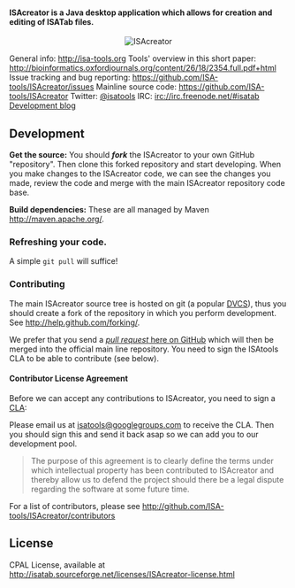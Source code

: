 #### ISAcreator is a Java desktop application which allows for creation and editing of ISATab files.

<p align="center">
<img src="http://isatools.files.wordpress.com/2011/09/isacreator1.png" align="center" alt="ISAcreator"/>
</p>

General info: <http://isa-tools.org>
Tools' overview in this short paper: <http://bioinformatics.oxfordjournals.org/content/26/18/2354.full.pdf+html>
Issue tracking and bug reporting: <https://github.com/ISA-tools/ISAcreator/issues>
Mainline source code: <https://github.com/ISA-tools/ISAcreator>
Twitter: [@isatools](http://twitter.com/isatools)
IRC: [irc://irc.freenode.net/#isatab](irc://irc.freenode.net/#isatab)
[Development blog](http://isatools.wordpress.com) 

## Development

**Get the source:**
	You should ***fork*** the ISAcreator to your own GitHub "repository". Then clone this forked repository and start developing. When you make changes to the ISAcreator code, we can see the changes you made, review the code and merge with the main ISAcreator repository code base.

**Build dependencies:**
    These are all managed by Maven <http://maven.apache.org/>. 


### Refreshing your code.

A simple `git pull` will suffice!

### Contributing

The main ISAcreator source tree is hosted on git (a popular [DVCS](http://en.wikipedia.org/wiki/Distributed_revision_control)), thus you should create a fork of the repository in which you perform development. See <http://help.github.com/forking/>.

We prefer that you send a [*pull request* here on GitHub](http://help.github.com/pull-requests/) which will then be merged into the official main line repository. You need to sign the ISAtools CLA to be able to contribute (see below).

#### Contributor License Agreement

Before we can accept any contributions to ISAcreator, you need to sign a [CLA](http://en.wikipedia.org/wiki/Contributor_License_Agreement):

Please email us at <isatools@googlegroups.com> to receive the CLA. Then you should sign this and send it back asap so we can add you to our development pool.

> The purpose of this agreement is to clearly define the terms under which intellectual property has been contributed to ISAcreator and thereby allow us to defend the project should there be a legal dispute regarding the software at some future time.

For a list of contributors, please see <http://github.com/ISA-tools/ISAcreator/contributors>

## License

CPAL License, available at <http://isatab.sourceforge.net/licenses/ISAcreator-license.html>